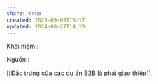 ```yaml
---
share: true
created: 2023-09-05T16:17
updated: 2024-08-27T14:10
---
```

Khái niệm:: 

Nguồn:: 


[[Đặc trưng của các dự án B2B là phải giao thiệp]]